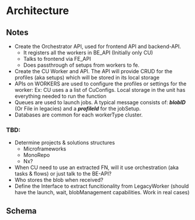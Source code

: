 # Architecture

## Notes

- Create the Orchestrator API, used for frontend API and backend-API.
  - It registers all the workers in BE_API (Initially only CU)
  - Talks to frontend via FE_API
  - Does passthrough of setups from workers to fe.
- Create the CU Worker and API. The API will provide CRUD for the profiles (aka setups) which will be stored in its local storage
- APIs on WORKERS are used to configure the profiles or settings for the worker: Ex: CU uses a a list of CuConfigs. Local storage in the unit has everything needed to run the function
- Queues are used to launch jobs. A typical message consists of: **_blobID_** (Or File in legacies) and a **_profileId_** for the jobSetup.
- Databases are common for each workerType cluster.

### TBD:

- Determine projects & solutions structures
  - Microframeworks
  - MonoRepo
  - Nx?
- When CU need to use an extracted FN, will it use orchestration (aka tasks & flows) or just talk to the BE-API?
- Who stores the blob when received?
- Define the Interface to extract funcitionality from LegacyWorker (should have the launch, wait, blobManagement capabilities. Work in real cases)

## Schema

<!--@include: ./_architecture_schema.md-->
